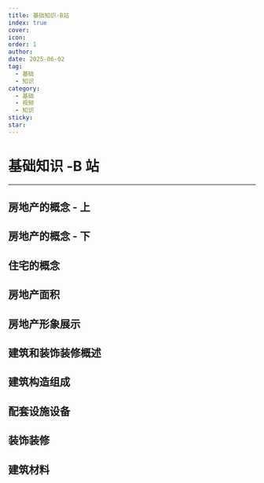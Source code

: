 ```yaml
---
title: 基础知识-B站
index: true
cover: 
icon: 
order: 1
author: 
date: 2025-06-02
tag:
  - 基础
  - 知识
category:
  - 基础
  - 视频
  - 知识
sticky: 
star: 
---
```


# 基础知识 -B 站

___

## 房地产的概念 - 上

<BiliBili  
	aid="113547593974551"  
	cid="27034584447"  
	title="房地产的概念-上"  
	page="1"  
/>

## 房地产的概念 - 下

<BiliBili  
	aid="113547593974551"  
	cid="27034584714"  
	title="房地产的概念-下"  
	page="2"  
/>

## 住宅的概念

<BiliBili  
	aid="113547593974551"  
	cid="27034584698"  
	title="住宅的概念"  
	page="3"  
/>

## 房地产面积

<BiliBili  
	aid="113547593974551"  
	cid="27034584563"  
	title="房地产面积"  
	page="4"  
/>

## 房地产形象展示

<BiliBili  
	aid="113547593974551"  
	cid="27034584850"  
	title="房地产形象展示"  
	page="5"  
/>

## 建筑和装饰装修概述

<BiliBili  
	aid="113547593974551"  
	cid="27034649964"  
	title="建筑和装饰装修概述"  
	page="6"  
/>

## 建筑构造组成

<BiliBili  
	aid="113547593974551"  
	cid="27034650629"  
	title="建筑构造组成"  
	page="7"  
/>

## 配套设施设备

<BiliBili  
	aid="113547593974551"  
	cid="27034651780"  
	title="配套设施设备"  
	page="8"  
/>

## 装饰装修

<BiliBili  
	aid="113547593974551"  
	cid="27034651765"  
	title="装饰装修"  
	page="9"  
/>

## 建筑材料

<BiliBili  
	aid="113547593974551"  
	cid="27034651778"  
	title="建筑材料"  
	page="10"  
/>
